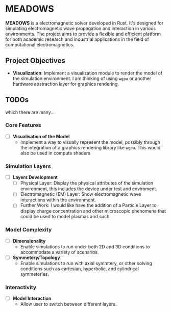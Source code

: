 # MEADOWS

**MEADOWS** is a electromagnetic solver developed in Rust. It's designed for simulating electromagnetic wave propagation and interaction in various environments. The project aims to provide a flexible and efficient platform for both academic research and industrial applications in the field of computational electromagnetics.

## Project Objectives

- **Visualization**: Implement a visualization module to render the model of the simulation environment. I am thinking of using `wgpu` or another hardware abstraction layer for graphics rendering.

## TODOs

which there are many...

### Core Features

- [ ] **Visualisation of the Model**
  - Implement a way to visually represent the model, possibly through the integration of a graphics rendering library like `wgpu`. This would also be used in compute shaders

### Simulation Layers

- [ ] **Layers Development**
  - [ ] Physical Layer: Display the physical attributes of the simulation environment, this includes the device under test and enviroment.
  - [ ] Electromagnetic (EM) Layer: Show electromagnetic wave interactions within the environment.
  - [ ] Further Work: I would like have the addition of a Particle Layer to display charge concentration and other microscopic phenomena that could be used to model plasmas and such.

### Model Complexity

- [ ] **Dimensionality**
  - Enable simulations to run under both 2D and 3D conditions to accommodate a variety of scenarios.
- [ ] **Symmetery/Topology**
  - Enable simulations to run with axial symmtery, or other solving conditions such as cartesian, hyperbolic, and cylindrical symmeteries.

### Interactivity

- [ ] **Model Interaction**
  - Allow user to switch between different layers.
